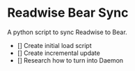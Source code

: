 # Readwise Bear Sync
A python script to sync Readwise to Bear. 

- [] Create initial load script
- [] Create incremental update
- [] Research how to turn into Daemon